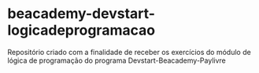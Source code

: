 # beacademy-devstart-logicadeprogramacao
Repositório criado com a finalidade de receber os exercícios do módulo de lógica de programação do programa Devstart-Beacademy-Paylivre
